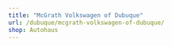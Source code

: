 ```yaml
---
title: "McGrath Volkswagen of Dubuque"
url: /dubuque/mcgrath-volkswagen-of-dubuque/
shop: Autohaus
---
```

